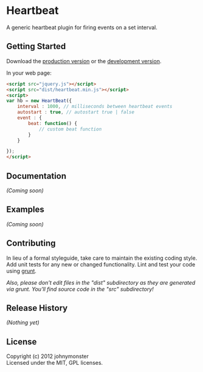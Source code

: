 # Heartbeat

A generic heartbeat plugin for firing events on a set interval.

## Getting Started
Download the [production version][min] or the [development version][max].

[min]: https://raw.github.com/jnelson/heartbeat/master/dist/heartbeat.min.js
[max]: https://raw.github.com/jnelson/heartbeat/master/dist/heartbeat.js

In your web page:

```html
<script src="jquery.js"></script>
<script src="dist/heartbeat.min.js"></script>
<script>
var hb = new HeartBeat({
    interval : 1000, // milliseconds between heartbeat events
    autostart : true, // autostart true | false
    event : {
        beat: function() {
            // custom beat function
        }
    }

});
</script>
```

## Documentation
_(Coming soon)_

## Examples
_(Coming soon)_

## Contributing
In lieu of a formal styleguide, take care to maintain the existing coding style. Add unit tests for any new or changed functionality. Lint and test your code using [grunt](https://github.com/cowboy/grunt).

_Also, please don't edit files in the "dist" subdirectory as they are generated via grunt. You'll find source code in the "src" subdirectory!_

## Release History
_(Nothing yet)_

## License
Copyright (c) 2012 johnymonster  
Licensed under the MIT, GPL licenses.
